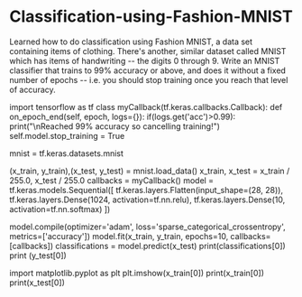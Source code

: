 # Classification-using-Fashion-MNIST
 Learned how to do classification using Fashion MNIST, a data set containing items of clothing. There's another, similar dataset called MNIST which has items of handwriting -- the digits 0 through 9.  Write an MNIST classifier that trains to 99% accuracy or above, and does it without a fixed number of epochs -- i.e. you should stop training once you reach that level of accuracy.

import tensorflow as tf
class myCallback(tf.keras.callbacks.Callback):
  def on_epoch_end(self, epoch, logs={}):
    if(logs.get('acc')>0.99):
      print("\nReached 99% accuracy so cancelling training!")
      self.model.stop_training = True

mnist = tf.keras.datasets.mnist

(x_train, y_train),(x_test, y_test) = mnist.load_data()
x_train, x_test = x_train / 255.0, x_test / 255.0
callbacks = myCallback()
model = tf.keras.models.Sequential([
        tf.keras.layers.Flatten(input_shape=(28, 28)),
        tf.keras.layers.Dense(1024, activation=tf.nn.relu),
        tf.keras.layers.Dense(10, activation=tf.nn.softmax)
        ])

model.compile(optimizer='adam',
              loss='sparse_categorical_crossentropy',
              metrics=['accuracy'])
model.fit(x_train, y_train, epochs=10, callbacks=[callbacks])
classifications = model.predict(x_test)
print(classifications[0])
print (y_test[0])




import matplotlib.pyplot as plt
plt.imshow(x_train[0])
print(x_train[0])
print(x_test[0])
